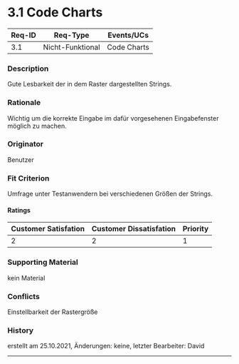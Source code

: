 # 3.1 Code Charts

| Req-ID |     Req-Type     | Events/UCs  |
|--------|------------------|-------------|
| 3.1    | Nicht-Funktional | Code Charts |

### Description
Gute Lesbarkeit der in dem Raster dargestellten Strings.

### Rationale
Wichtig um die korrekte Eingabe im dafür vorgesehenen
Eingabefenster möglich zu machen.

### Originator
Benutzer

### Fit Criterion
Umfrage unter Testanwendern bei verschiedenen Größen
der Strings.

#### Ratings
| Customer Satisfation | Customer Dissatisfation | Priority |
|----------------------|-------------------------|----------|
| 2                    | 2                       | 1        |

### Supporting Material
kein Material

### Conflicts
Einstellbarkeit der Rastergröße

### History
erstellt am 25.10.2021,
Änderungen: keine,
letzter Bearbeiter: David

---
